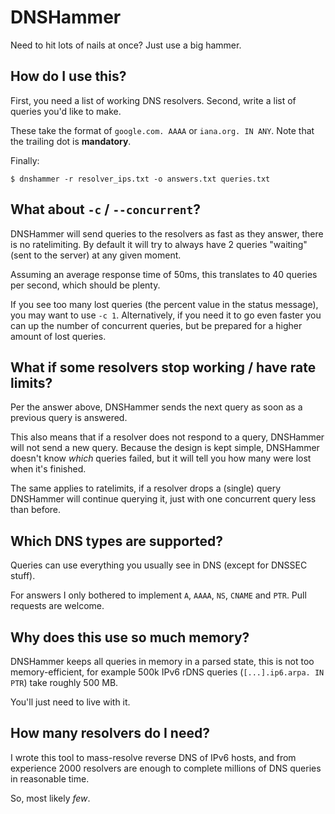 # DNSHammer

Need to hit lots of nails at once? Just use a big hammer.

## How do I use this?

First, you need a list of working DNS resolvers.
Second, write a list of queries you'd like to make.

These take the format of `google.com. AAAA` or `iana.org. IN ANY`.
Note that the trailing dot is **mandatory**.

Finally:
```
$ dnshammer -r resolver_ips.txt -o answers.txt queries.txt
```

## What about `-c` / `--concurrent`?

DNSHammer will send queries to the resolvers as fast as they answer, there is no ratelimiting.
By default it will try to always have 2 queries "waiting" (sent to the server) at any given moment.

Assuming an average response time of 50ms, this translates to 40 queries per second, which should be plenty.

If you see too many lost queries (the percent value in the status message), you may want to use `-c 1`.
Alternatively, if you need it to go even faster you can up the number of concurrent queries,
but be prepared for a higher amount of lost queries.

## What if some resolvers stop working / have rate limits?

Per the answer above, DNSHammer sends the next query as soon as a previous query is answered.

This also means that if a resolver does not respond to a query, DNSHammer will not send a new query.
Because the design is kept simple, DNSHammer doesn't know *which* queries failed,
but it will tell you how many were lost when it's finished.

The same applies to ratelimits, if a resolver drops a (single) query
DNSHammer will continue querying it, just with one concurrent query less than before.

## Which DNS types are supported?

Queries can use everything you usually see in DNS (except for DNSSEC stuff).

For answers I only bothered to implement `A`, `AAAA`, `NS`, `CNAME` and `PTR`. Pull requests are welcome.

## Why does this use so much memory?

DNSHammer keeps all queries in memory in a parsed state, this is not too memory-efficient,
for example 500k IPv6 rDNS queries (`[...].ip6.arpa. IN PTR`) take roughly 500 MB.

You'll just need to live with it.

## How many resolvers do I need?

I wrote this tool to mass-resolve reverse DNS of IPv6 hosts, and from experience
2000 resolvers are enough to complete millions of DNS queries in reasonable time.

So, most likely *few*.
